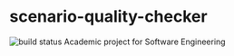 # scenario-quality-checker
![build status](https://travis-ci.com/adrianmisko/scenario-quality-checker.svg?branch=master)
Academic project for Software Engineering
